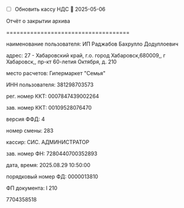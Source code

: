 - [ ] Обновить кассу НДС 🛫 2025-05-06

Отчёт о закрытии архива

====================================

наименование пользователя: ИП Раджабов Бахрулло Додуллоевич

адрес: 27 - Хабаровский край, г.о. город Хабаровск,680009,, г Хабаровск,, пр-кт 60-летия Октября, д. 210

место расчетов: Гипермаркет "Семья"

ИНН пользователя: 381298703573

рег. номер ККТ: 0007847439002264

зав. номер ККТ: 00109528076470

версия ФФД: 4

номер смены: 283

кассир: СИС. АДМИНИСТРАТОР

зав. номер ФН: 7280440700352893

дата, время: 2025.08.29 10:50:00

порядковый номер ФД: 0000013810

ФП документа:  l 210

7704358518